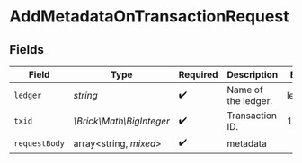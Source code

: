 # AddMetadataOnTransactionRequest


## Fields

| Field                    | Type                     | Required                 | Description              | Example                  |
| ------------------------ | ------------------------ | ------------------------ | ------------------------ | ------------------------ |
| `ledger`                 | *string*                 | :heavy_check_mark:       | Name of the ledger.      | ledger001                |
| `txid`                   | *\Brick\Math\BigInteger* | :heavy_check_mark:       | Transaction ID.          | 1234                     |
| `requestBody`            | array<string, *mixed*>   | :heavy_check_mark:       | metadata                 |                          |